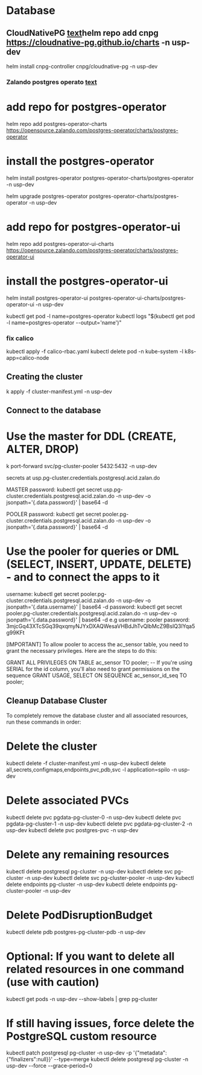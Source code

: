 # Database

## CloudNativePG   [text](https://cloudnative-pg.io/)helm repo add cnpg https://cloudnative-pg.github.io/charts -n usp-dev
helm install cnpg-controller cnpg/cloudnative-pg -n usp-dev


### Zalando postgres operato [text](https://github.com/zalando/postgres-operator/blob/master/docs/quickstart.md#deployment-options)

# add repo for postgres-operator
helm repo add postgres-operator-charts https://opensource.zalando.com/postgres-operator/charts/postgres-operator

# install the postgres-operator
helm install postgres-operator postgres-operator-charts/postgres-operator -n usp-dev

helm upgrade postgres-operator postgres-operator-charts/postgres-operator -n usp-dev

# add repo for postgres-operator-ui
helm repo add postgres-operator-ui-charts https://opensource.zalando.com/postgres-operator/charts/postgres-operator-ui

# install the postgres-operator-ui
helm install postgres-operator-ui postgres-operator-ui-charts/postgres-operator-ui -n usp-dev

kubectl get pod -l name=postgres-operator
kubectl logs "$(kubectl get pod -l name=postgres-operator --output='name')"


### fix calico
kubectl apply -f calico-rbac.yaml
kubectl delete pod -n kube-system -l k8s-app=calico-node


## Creating the cluster
k apply -f cluster-manifest.yml -n usp-dev


## Connect to the database

# Use the master for DDL (CREATE, ALTER, DROP)
k port-forward svc/pg-cluster-pooler 5432:5432 -n usp-dev

secrets at usp.pg-cluster.credentials.postgresql.acid.zalan.do

MASTER password: 
kubectl get secret usp.pg-cluster.credentials.postgresql.acid.zalan.do -n usp-dev -o jsonpath='{.data.password}' | base64 -d

POOLER password:
kubectl get secret pooler.pg-cluster.credentials.postgresql.acid.zalan.do -n usp-dev -o jsonpath='{.data.password}' | base64 -d

# Use the pooler for queries or DML (SELECT, INSERT, UPDATE, DELETE) - and to connect the apps to it
username: 
kubectl get secret pooler.pg-cluster.credentials.postgresql.acid.zalan.do -n usp-dev -o jsonpath='{.data.username}' | base64 -d
password: 
kubectl get secret pooler.pg-cluster.credentials.postgresql.acid.zalan.do -n usp-dev -o jsonpath='{.data.password}' | base64 -d
e.g
username: pooler
password: 3mjcGq43XTcSGq39qxqmyNJYxDXAQWesaVHBdJhTvQIbMcZ9BsIQ3lYqa5g99KFt

[IMPORTANT]
To allow pooler to access the ac_sensor table, you need to grant the necessary privileges. Here are the steps to do this:

GRANT ALL PRIVILEGES ON TABLE ac_sensor TO pooler;
-- If you're using SERIAL for the id column, you'll also need to grant permissions on the sequence
GRANT USAGE, SELECT ON SEQUENCE ac_sensor_id_seq TO pooler;

## Cleanup Database Cluster
To completely remove the database cluster and all associated resources, run these commands in order:

# Delete the cluster

kubectl delete -f cluster-manifest.yml -n usp-dev
kubectl delete all,secrets,configmaps,endpoints,pvc,pdb,svc -l application=spilo -n usp-dev

# Delete associated PVCs
kubectl delete pvc pgdata-pg-cluster-0 -n usp-dev
kubectl delete pvc pgdata-pg-cluster-1 -n usp-dev
kubectl delete pvc pgdata-pg-cluster-2 -n usp-dev
kubectl delete pvc postgres-pvc -n usp-dev

# Delete any remaining resources
kubectl delete postgresql pg-cluster -n usp-dev
kubectl delete svc pg-cluster -n usp-dev
kubectl delete svc pg-cluster-pooler -n usp-dev
kubectl delete endpoints pg-cluster -n usp-dev
kubectl delete endpoints pg-cluster-pooler -n usp-dev

# Delete PodDisruptionBudget
kubectl delete pdb postgres-pg-cluster-pdb -n usp-dev

# Optional: If you want to delete all related resources in one command (use with caution)
kubectl get pods -n usp-dev --show-labels | grep pg-cluster



# If still having issues, force delete the PostgreSQL custom resource
kubectl patch postgresql pg-cluster -n usp-dev -p '{"metadata":{"finalizers":null}}' --type=merge
kubectl delete postgresql pg-cluster -n usp-dev --force --grace-period=0
